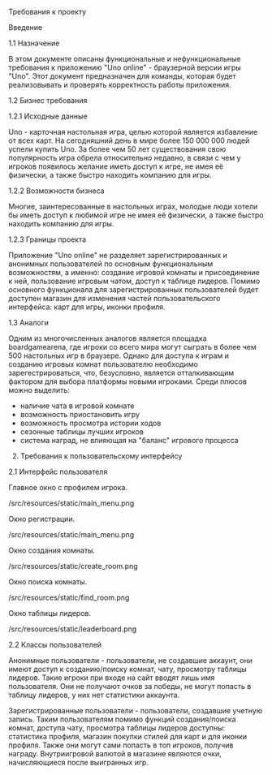 Требования к проекту

Введение

1.1 Назначение

В этом документе описаны функциональные и нефункциональные требования к приложению "Uno online" - браузерной версии игры "Uno". Этот документ предназначен для команды, которая будет реализовывать и проверять корректность работы приложения. 

1.2 Бизнес требования

1.2.1 Исходные данные

Uno - карточная настольная игра, целью которой является избавление от всех карт. На сегодняшний день в мире более 150 000 000 людей успели купить Uno. За более чем 50 лет существования свою популярность игра обрела относительно недавно, в связи с чем у игроков появилось желание иметь доступ к игре, не имея её физически, а также быстро находить компанию для игры.

1.2.2 Возможности бизнеса

Многие, заинтересованные в настольных играх, молодые люди хотели бы иметь доступ к любимой игре не имея её физически, а также быстро находить компанию для игры.

1.2.3 Границы проекта

Приложение "Uno online" не разделяет зарегистрированных и анонимных пользователей по основным функциональным возможностям, а именно: создание игровой комнаты и присоединение к ней, пользование игровым чатом, доступ к таблице лидеров. Помимо основного функционала для зарегистрированных пользователей будет доступен магазин для изменения частей пользовательского интерфейса: карт для игры, иконки профиля. 

1.3 Аналоги

Одним из многочисленных аналогов является площадка boardgamearena, где игроки со всего мира могут сыграть в более чем 500 настольных игр в браузере. Однако для доступа к играм и созданию игровых комнат пользователю необходимо зарегестрироваться, что, безусловно, является отталкивающим фактором для выбора платформы новыми игроками. Среди плюсов можно выделить:
  - наличие чата в игровой комнате
  - возможность приостановить игру
  - возможность просмотра истории ходов
  - сезонные таблицы лучших игроков
  - система наград, не влияющая на "баланс" игрового процесса
  
2. Требования к пользовательскому интерфейсу

2.1 Интерфейс пользователя

Главное окно с профилем игрока.

/src/resources/static/main_menu.png

Окно регистрации.

/src/resources/static/main_menu.png

Окно создания комнаты.

/src/resources/static/create_room.png

Окно поиска комнаты.

/src/resources/static/find_room.png

Окно таблицы лидеров.

/src/resources/static/leaderboard.png

2.2 Классы пользователей

Анонимные пользователи - пользователи, не создавшие аккаунт, они имеют доступ к созданию/поиску комнат, чату, просмотру таблицы лидеров. Такие игроки при входе на сайт вводят лишь имя пользователя. Они не получают очков за победы, не могут попасть в таблицу лидеров, у них нет статистики аккаунта.

Зарегистрированные пользователи - пользователи, создавшие учетную запись. Таким пользователям помимо функций создания/поиска комнат, доступа чату, просмотра таблицы лидеров доступны: статистика профиля, магазин покупки стилей для карт и для иконки профиля. Также они могут сами попасть в топ игроков, получив награду. Внутриигровой валютой в магазине являются очки, начисляющиеся после выигранных игр.
